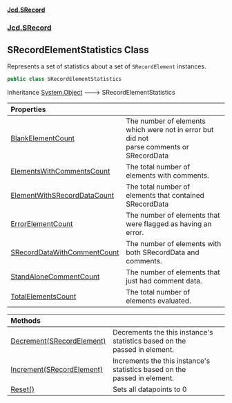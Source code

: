 #### [Jcd.SRecord](index.md 'index')
### [Jcd.SRecord](Jcd.SRecord.md 'Jcd.SRecord')

## SRecordElementStatistics Class

Represents a set of statistics about a set of `SRecordElement` instances.

```csharp
public class SRecordElementStatistics
```

Inheritance [System.Object](https://docs.microsoft.com/en-us/dotnet/api/System.Object 'System.Object') &#129106; SRecordElementStatistics

| Properties | |
| :--- | :--- |
| [BlankElementCount](Jcd.SRecord.SRecordElementStatistics.BlankElementCount.md 'Jcd.SRecord.SRecordElementStatistics.BlankElementCount') | The number of elements which were not in error but did not<br/>parse comments or SRecordData |
| [ElementsWithCommentsCount](Jcd.SRecord.SRecordElementStatistics.ElementsWithCommentsCount.md 'Jcd.SRecord.SRecordElementStatistics.ElementsWithCommentsCount') | The total number of elements with comments. |
| [ElementWithSRecordDataCount](Jcd.SRecord.SRecordElementStatistics.ElementWithSRecordDataCount.md 'Jcd.SRecord.SRecordElementStatistics.ElementWithSRecordDataCount') | The total number of elements that contained SRecordData |
| [ErrorElementCount](Jcd.SRecord.SRecordElementStatistics.ErrorElementCount.md 'Jcd.SRecord.SRecordElementStatistics.ErrorElementCount') | The number of elements that were flagged as having an error. |
| [SRecordDataWithCommentCount](Jcd.SRecord.SRecordElementStatistics.SRecordDataWithCommentCount.md 'Jcd.SRecord.SRecordElementStatistics.SRecordDataWithCommentCount') | The number of elements with both SRecordData and comments. |
| [StandAloneCommentCount](Jcd.SRecord.SRecordElementStatistics.StandAloneCommentCount.md 'Jcd.SRecord.SRecordElementStatistics.StandAloneCommentCount') | The number of elements that just had comment data. |
| [TotalElementsCount](Jcd.SRecord.SRecordElementStatistics.TotalElementsCount.md 'Jcd.SRecord.SRecordElementStatistics.TotalElementsCount') | The total number of elements evaluated. |

| Methods | |
| :--- | :--- |
| [Decrement(SRecordElement)](Jcd.SRecord.SRecordElementStatistics.Decrement(Jcd.SRecord.SRecordElement).md 'Jcd.SRecord.SRecordElementStatistics.Decrement(Jcd.SRecord.SRecordElement)') | Decrements the this instance's statistics based on the<br/>passed in element. |
| [Increment(SRecordElement)](Jcd.SRecord.SRecordElementStatistics.Increment(Jcd.SRecord.SRecordElement).md 'Jcd.SRecord.SRecordElementStatistics.Increment(Jcd.SRecord.SRecordElement)') | Increments the this instance's statistics based on the<br/>passed in element. |
| [Reset()](Jcd.SRecord.SRecordElementStatistics.Reset().md 'Jcd.SRecord.SRecordElementStatistics.Reset()') | Sets all datapoints to 0 |
